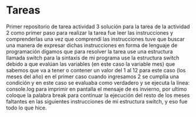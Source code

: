 # Tareas
Primer repositorio de tarea actividad 3
solución para la tarea de la actividad 2 como primer paso para realizar la tarea fue leer las instrucciones y comprenderlas 
una vez que comprendí las instrucciones tuve que buscar una manera de expresar dichas instrucciones en forma de lenguaje de programación
digamos que para resolver la tarea use una estructura llamada switch para la sintaxis de mi programa use la estructura switch debido a que evalúan las variables (en este caso la variable mes)
que sabemos que va a tener o contener un valor del 1 al 12 para este caso (los meses del año)
en el primer caso cuando ingresamos 2 se cumplía una condición y en este caso se evaluaba como verdadero y se ejecuta la línea: console.log
para imprimir en pantalla el mensaje de es invierno,
por ultimo coloque la palabra break para continuar la ejecución del resto de los meses faltantes en las siguientes instrucciones de mi estructura switch,
y eso fue todo lo que hice.
